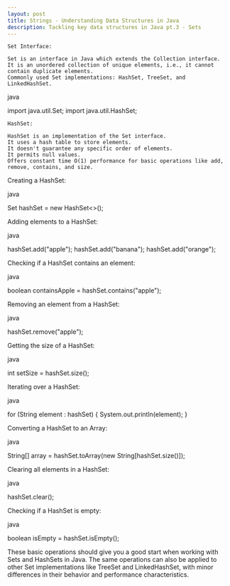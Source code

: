 ```yaml
---
layout: post
title: Strings - Understanding Data Structures in Java
description: Tackling key data structures in Java pt.3 - Sets
---
```

    Set Interface:

    Set is an interface in Java which extends the Collection interface.
    It is an unordered collection of unique elements, i.e., it cannot contain duplicate elements.
    Commonly used Set implementations: HashSet, TreeSet, and LinkedHashSet.

java

import java.util.Set;
import java.util.HashSet;

    HashSet:

    HashSet is an implementation of the Set interface.
    It uses a hash table to store elements.
    It doesn't guarantee any specific order of elements.
    It permits null values.
    Offers constant time O(1) performance for basic operations like add, remove, contains, and size.

Creating a HashSet:

java

Set<String> hashSet = new HashSet<>();

Adding elements to a HashSet:

java

hashSet.add("apple");
hashSet.add("banana");
hashSet.add("orange");

Checking if a HashSet contains an element:

java

boolean containsApple = hashSet.contains("apple");

Removing an element from a HashSet:

java

hashSet.remove("apple");

Getting the size of a HashSet:

java

int setSize = hashSet.size();

Iterating over a HashSet:

java

for (String element : hashSet) {
    System.out.println(element);
}

Converting a HashSet to an Array:

java

String[] array = hashSet.toArray(new String[hashSet.size()]);

Clearing all elements in a HashSet:

java

hashSet.clear();

Checking if a HashSet is empty:

java

boolean isEmpty = hashSet.isEmpty();

These basic operations should give you a good start when working with Sets and HashSets in Java. The same operations can also be applied to other Set implementations like TreeSet and LinkedHashSet, with minor differences in their behavior and performance characteristics.
